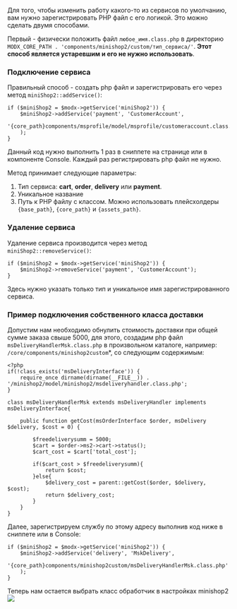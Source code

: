 Для того, чтобы изменить работу какого-то из сервисов по умолчанию, вам нужно зарегистрировать PHP файл с его логикой.
Это можно сделать двумя способами.

Первый - физически положить файл `любое_имя.class.php` в директорию `MODX_CORE_PATH . 'components/minishop2/custom/тип_сервиса/'`.
**Этот способ является устаревшим и его не нужно использовать**.

### Подключение сервиса
Правильный способ - создать php файл и зарегистрировать его через метод `miniShop2::addService()`:
```
if ($miniShop2 = $modx->getService('miniShop2')) {
    $miniShop2->addService('payment', 'CustomerAccount',
        '{core_path}components/msprofile/model/msprofile/customeraccount.class.php'
    );
}
```

Данный код нужно выполнить 1 раз в сниппете на странице или в компоненте Console. Каждый раз регистрировать php файл не нужно.

Метод принимает следующие параметры:
1. Тип сервиса: **cart**, **order**, **delivery** или **payment**.
2. Уникальное название
3. Путь к PHP файлу с классом. Можно использовать плейсхолдеры `{base_path}`, `{core_path}` и `{assets_path}`.

### Удаление сервиса

Удаление сервиса производится через метод `miniShop2::removeService()`:
```
if ($miniShop2 = $modx->getService('miniShop2')) {
    $miniShop2->removeService('payment', 'CustomerAccount');
}
```
Здесь нужно указать только тип и уникальное имя зарегистрированного сервиса.

### Пример подключения собственного класса доставки

Допустим нам необходимо обнулить стоимость доставки при общей сумме заказа свыше 5000, для этого, создадим php файл `msDeliveryHandlerMsk.class.php` в произвольном каталоге, например: `/core/components/minishop2custom`*, со следующим содержимым:

```
<?php
if(!class_exists('msDeliveryInterface')) {
	require_once dirname(dirname(__FILE__)) . '/minishop2/model/minishop2/msdeliveryhandler.class.php';
}

class msDeliveryHandlerMsk extends msDeliveryHandler implements msDeliveryInterface{

    public function getCost(msOrderInterface $order, msDelivery $delivery, $cost = 0) {
        
        $freedeliverysumm = 5000;
        $cart = $order->ms2->cart->status();
        $cart_cost = $cart['total_cost'];

    	if($cart_cost > $freedeliverysumm){
    	    return $cost;
    	}else{
    	    $delivery_cost = parent::getCost($order, $delivery, $cost);
    	    return $delivery_cost;
    	}
    }
} 
```

Далее, зарегистрируем службу по этому адресу выполнив код ниже в сниппете или в Console:
```
if ($miniShop2 = $modx->getService('miniShop2')) {
    $miniShop2->addService('delivery', 'MskDelivery',
        '{core_path}components/minishop2custom/msDeliveryHandlerMsk.class.php'
    );
}
```

Теперь нам остается выбрать класс обработчик в настройках minishop2
[![](https://file.modx.pro/files/5/a/d/5ad467e41a21922d0ab6bbf7e41e1627s.jpg)](https://file.modx.pro/files/5/a/d/5ad467e41a21922d0ab6bbf7e41e1627.png)

